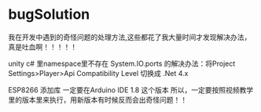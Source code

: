 # bugSolution
我在开发中遇到的奇怪问题的处理方法,这些都花了我大量时间才发现解决办法，真是吐血啊！！！！！

unity c# 里namespace里不存在 System.IO.ports 的解决办法：将Project Settings>Player>Api Compatibility Level 切换成 .Net 4.x 

ESP8266 添加库 一定要在Arduino IDE 1.8 这个版本 所以，一定要按照视频教学里的版本里来执行，用新版本有时候反而会出奇怪问题！！
